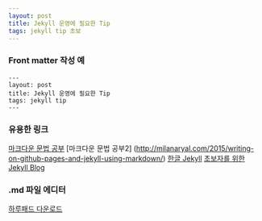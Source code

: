 ```yaml
---
layout: post
title: Jekyll 운영에 필요한 Tip
tags: jekyll tip 초보
---
```



### Front matter 작성 예

    ---
    layout: post
    title: Jekyll 운영에 필요한 Tip
    tags: jekyll tip
    ---

### 유용한 링크
[마크다운 문법 공부](http://scriptogr.am/myevan/post/markdown-syntax-guide-for-scriptogram)
[마크다운 문법 공부2] (http://milanaryal.com/2015/writing-on-github-pages-and-jekyll-using-markdown/)
[한글 Jekyll](http://jekyllrb-ko.github.io)
[초보자를 위한 Jekyll Blog](http://halryang.net/Jekyll-Blogging-For-Beginners/)


### .md 파일 에디터
[하루패드 다운로드](http://pad.haroopress.com/user.html)
